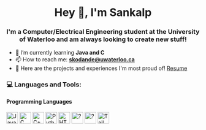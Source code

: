 <h1 align="center">Hey 👋, I'm Sankalp</h1>
<h3 align="center">I'm a Computer/Electrical Engineering student at the University of Waterloo and am always looking to create new stuff!</h3>

- 🌱 I’m currently learning **Java and C**
- 📫 How to reach me:  **skodande@uwaterloo.ca**
- 📄 Here are the projects and experiences I'm most proud of! [Resume](https://flowcv.com/resume/moljhw9mk9)

<h3 align="left">💻 Languages and Tools:</h3>

<h4 align="left">Programming Languages</h4>
<p align="left"> 
  <img src="https://img.shields.io/badge/JavaScript-F7DF1E.svg?style=for-the-badge&logo=javascript&logoColor=black" alt="JavaScript" height="30" />
  <img src="https://img.shields.io/badge/C-00599C.svg?style=for-the-badge&logo=c&logoColor=white" alt="C" height="30" />
  <img src="https://img.shields.io/badge/C++-239120.svg?style=for-the-badge&logo=c%2B%2B&logoColor=white" alt="C++" height="30" />
    <img src="https://img.shields.io/badge/Python-3776AB.svg?style=for-the-badge&logo=python&logoColor=white" alt="Python" height="30" />
  <img src="https://img.shields.io/badge/HTML%20-38B2AC.svg?style=for-the-badge&logo=html&logoColor=white" alt="HTML" height="30" />
  
  <img src="https://img.shields.io/badge/Java-ED8B00.svg?style=for-the-badge&logo=java&logoColor=white" alt="?" height="30" />
  
  <img src="https://img.shields.io/badge/PHP-777BB4.svg?style=for-the-badge&logo=php&logoColor=white" alt="?" height="30" />
  <img src="https://img.shields.io/badge/Tailwind%20CSS-38B2AC.svg?style=for-the-badge&logo=tailwind-css&logoColor=white" alt="Tailwind CSS" height="30" />
</p>

<!--
**SankalpUW/SankalpUW** is a ✨ _special_ ✨ repository because its `README.md` (this file) appears on your GitHub profile.

Here are some ideas to get you started:

- 🔭 I’m currently working on ...
- 🌱 I’m currently learning ...
- 👯 I’m looking to collaborate on ...
- 🤔 I’m looking for help with ...
- 💬 Ask me about ...
- 📫 How to reach me: ...
- 😄 Pronouns: ...
- ⚡ Fun fact: ...
-->
